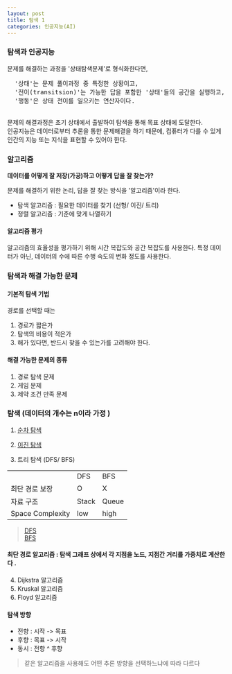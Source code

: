 ```yaml
---
layout: post
title: 탐색 1
categories: 인공지능(AI)
---
```

### 탐색과 인공지능
  문제를 해결하는 과정을 '상태탐색문제'로 형식화한다면,
  <pre>
  '상태'는 문제 풀이과정 중 특정한 상황이고,
  '전이(transitsion)'는 가능한 답을 포함한 '상태'들의 공간을 실행하고, 문제를 푸는 과정이다.
  '행동'은 상태 전이를 일으키는 연산자이다.  
  </pre>
  문제의 해결과정은 초기 상태에서 출발하여 탐색을 통해 목표 상태에 도달한다. <br>
  인공지능은 데이터로부터 추론을 통한 문제해결을 하기 때문에, 컴퓨터가 다를 수 있게 인간의 지능 또는 지식을 표현할 수 있어야 한다.

### 알고리즘

**데이터를 어떻게 잘 저장(가공)하고 어떻게 답을 잘 찾는가?**  <br>

문제를 해결하기 위한 논리, 답을 잘 찾는 방식을 '알고리즘'이라 한다.
- 탐색 알고리즘 : 필요한 데이터를 찾기 (선형/ 이진/ 트리)
- 정렬 알고리즘 : 기준에 맞게 나열하기

#### 알고리즘 평가
알고리즘의 효율성을 평가하기 위해 시간 복잡도와 공간 복잡도를 사용한다. 특정 데이터가 아닌, 데이터의 수에 따른 수행 속도의 변화 정도를 사용한다.

### 탐색과 해결 가능한 문제
#### 기본적 탐색 기법
경로를 선택할 때는
1. 경로가 짧은가
2. 탐색의 비용이 적은가
3. 해가 있다면, 반드시 찾을 수 있는가를 고려해야 한다.

#### 해결 가능한 문제의 종류
1. 경로 탐색 문제
2. 게임 문제
3. 제약 조건 만족 문제

### 탐색 (데이터의 개수는 n이라 가정 )
1. [순차 탐색](https://lynring24.github.io/algorithm/2017/09/26/Linear-Sort/)

2. [이진 탐색](https://lynring24.github.io/algorithm/2017/09/26/Binary-Search/)

3. 트리 탐색 (DFS/ BFS)
<table>
<tr>
<td></td><td>DFS</td><td>BFS</td>
</tr>
<tr>
<td>최단 경로 보장</td><td> O </td> <td>  X </td>
</tr>
<tr>
<td>자료 구조</td><td> Stack </td> <td> Queue </td>
</tr>
<tr>
<td> Space Complexity </td> <td>low </td> <td>high </td>
</tr>
</table>

> [DFS](https://lynring24.github.io/algorithm/2018/05/03/Depth-First-Search/)   
> [BFS](https://lynring24.github.io/algorithm/2018/05/03/Breadth-First-Search/)   

#### 최단 경로 알고리즘 : 탐색 그래프 상에서 각 지점을 노드, 지점간 거리를 가중치로 계산한다 .
4. Dijkstra 알고리즘  
5. Kruskal 알고리즘
6. Floyd 알고리즘

#### 탐색 방향
+ 전향 : 시작 -> 목표
+ 후향 : 목표 -> 시작
+ 동시 : 전향 ^ 후향

> 같은 알고리즘을 사용해도 어떤 추론 방향을 선택하느냐에 따라 다르다
